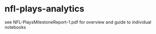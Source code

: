 # nfl-plays-analytics


see NFL-PlaysMilestoneReport-1.pdf for overview and guide to individual notebooks
